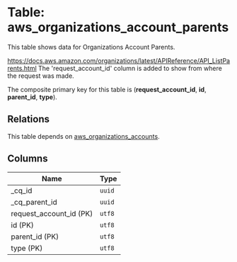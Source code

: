 # Table: aws_organizations_account_parents

This table shows data for Organizations Account Parents.

https://docs.aws.amazon.com/organizations/latest/APIReference/API_ListParents.html
The 'request_account_id' column is added to show from where the request was made.

The composite primary key for this table is (**request_account_id**, **id**, **parent_id**, **type**).

## Relations

This table depends on [aws_organizations_accounts](aws_organizations_accounts).

## Columns

| Name          | Type          |
| ------------- | ------------- |
|_cq_id|`uuid`|
|_cq_parent_id|`uuid`|
|request_account_id (PK)|`utf8`|
|id (PK)|`utf8`|
|parent_id (PK)|`utf8`|
|type (PK)|`utf8`|